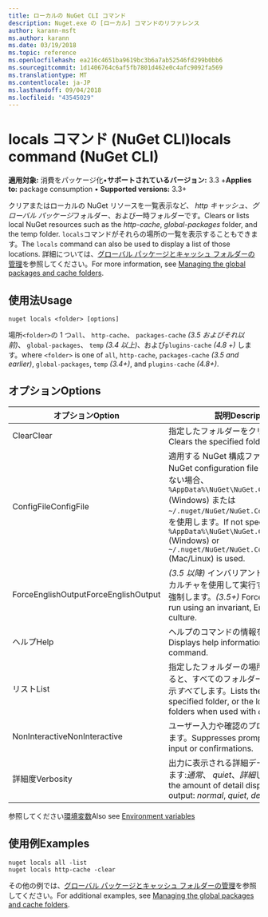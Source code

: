 ```yaml
---
title: ローカルの NuGet CLI コマンド
description: Nuget.exe の [ローカル] コマンドのリファレンス
author: karann-msft
ms.author: karann
ms.date: 03/19/2018
ms.topic: reference
ms.openlocfilehash: ea216c4651ba9619bc3b6a7ab52546fd299b0bb6
ms.sourcegitcommit: 1d1406764c6af5fb7801d462e0c4afc9092fa569
ms.translationtype: MT
ms.contentlocale: ja-JP
ms.lasthandoff: 09/04/2018
ms.locfileid: "43545029"
---
```

# <a name="locals-command-nuget-cli"></a><span data-ttu-id="bb53e-103">locals コマンド (NuGet CLI)</span><span class="sxs-lookup"><span data-stu-id="bb53e-103">locals command (NuGet CLI)</span></span>

<span data-ttu-id="bb53e-104">**適用対象:** 消費をパッケージ化&bullet;**サポートされているバージョン:** 3.3 +</span><span class="sxs-lookup"><span data-stu-id="bb53e-104">**Applies to:** package consumption &bullet; **Supported versions:** 3.3+</span></span>

<span data-ttu-id="bb53e-105">クリアまたはローカルの NuGet リソースを一覧表示など、 *http キャッシュ*、*グローバル パッケージ*フォルダー、および一時フォルダーです。</span><span class="sxs-lookup"><span data-stu-id="bb53e-105">Clears or lists local NuGet resources such as the *http-cache*, *global-packages* folder, and the temp folder.</span></span> <span data-ttu-id="bb53e-106">`locals`コマンドがそれらの場所の一覧を表示することもできます。</span><span class="sxs-lookup"><span data-stu-id="bb53e-106">The `locals` command can also be used to display a list of those locations.</span></span> <span data-ttu-id="bb53e-107">詳細については、[グローバル パッケージとキャッシュ フォルダーの管理](../consume-packages/managing-the-global-packages-and-cache-folders.md)を参照してください。</span><span class="sxs-lookup"><span data-stu-id="bb53e-107">For more information, see [Managing the global packages and cache folders](../consume-packages/managing-the-global-packages-and-cache-folders.md).</span></span>

## <a name="usage"></a><span data-ttu-id="bb53e-108">使用法</span><span class="sxs-lookup"><span data-stu-id="bb53e-108">Usage</span></span>

```cli
nuget locals <folder> [options]
```

<span data-ttu-id="bb53e-109">場所`<folder>`の 1 つ`all`、 `http-cache`、 `packages-cache` *(3.5 およびそれ以前)*、 `global-packages`、 `temp` *(3.4 以上)*、および`plugins-cache` *(4.8 +)* します。</span><span class="sxs-lookup"><span data-stu-id="bb53e-109">where `<folder>` is one of `all`, `http-cache`, `packages-cache` *(3.5 and earlier)*, `global-packages`, `temp` *(3.4+)*, and `plugins-cache` *(4.8+)*.</span></span>

## <a name="options"></a><span data-ttu-id="bb53e-110">オプション</span><span class="sxs-lookup"><span data-stu-id="bb53e-110">Options</span></span>

| <span data-ttu-id="bb53e-111">オプション</span><span class="sxs-lookup"><span data-stu-id="bb53e-111">Option</span></span> | <span data-ttu-id="bb53e-112">説明</span><span class="sxs-lookup"><span data-stu-id="bb53e-112">Description</span></span> |
| --- | --- |
| <span data-ttu-id="bb53e-113">Clear</span><span class="sxs-lookup"><span data-stu-id="bb53e-113">Clear</span></span> | <span data-ttu-id="bb53e-114">指定したフォルダーをクリアします。</span><span class="sxs-lookup"><span data-stu-id="bb53e-114">Clears the specified folder.</span></span> |
| <span data-ttu-id="bb53e-115">ConfigFile</span><span class="sxs-lookup"><span data-stu-id="bb53e-115">ConfigFile</span></span> | <span data-ttu-id="bb53e-116">適用する NuGet 構成ファイル。</span><span class="sxs-lookup"><span data-stu-id="bb53e-116">The NuGet configuration file to apply.</span></span> <span data-ttu-id="bb53e-117">指定しない場合、 `%AppData%\NuGet\NuGet.Config` (Windows) または`~/.nuget/NuGet/NuGet.Config`(Mac/linux) を使用します。</span><span class="sxs-lookup"><span data-stu-id="bb53e-117">If not specified, `%AppData%\NuGet\NuGet.Config` (Windows) or `~/.nuget/NuGet/NuGet.Config` (Mac/Linux) is used.</span></span>|
| <span data-ttu-id="bb53e-118">ForceEnglishOutput</span><span class="sxs-lookup"><span data-stu-id="bb53e-118">ForceEnglishOutput</span></span> | <span data-ttu-id="bb53e-119">*(3.5 以降)* インバリアントの英語ベースのカルチャを使用して実行する nuget.exe を強制します。</span><span class="sxs-lookup"><span data-stu-id="bb53e-119">*(3.5+)* Forces nuget.exe to run using an invariant, English-based culture.</span></span> |
| <span data-ttu-id="bb53e-120">ヘルプ</span><span class="sxs-lookup"><span data-stu-id="bb53e-120">Help</span></span> | <span data-ttu-id="bb53e-121">ヘルプのコマンドの情報を表示します。</span><span class="sxs-lookup"><span data-stu-id="bb53e-121">Displays help information for the command.</span></span> |
| <span data-ttu-id="bb53e-122">リスト</span><span class="sxs-lookup"><span data-stu-id="bb53e-122">List</span></span> | <span data-ttu-id="bb53e-123">指定したフォルダーの場所またはを使用すると、すべてのフォルダーの場所を一覧表示*すべて*します。</span><span class="sxs-lookup"><span data-stu-id="bb53e-123">Lists the location of the specified folder, or the locations of all folders when used with *all*.</span></span> |
| <span data-ttu-id="bb53e-124">NonInteractive</span><span class="sxs-lookup"><span data-stu-id="bb53e-124">NonInteractive</span></span> | <span data-ttu-id="bb53e-125">ユーザー入力や確認のプロンプトを抑制します。</span><span class="sxs-lookup"><span data-stu-id="bb53e-125">Suppresses prompts for user input or confirmations.</span></span> |
| <span data-ttu-id="bb53e-126">詳細度</span><span class="sxs-lookup"><span data-stu-id="bb53e-126">Verbosity</span></span> | <span data-ttu-id="bb53e-127">出力に表示される詳細データの量を指定します:*通常*、 *quiet*、*詳細*します。</span><span class="sxs-lookup"><span data-stu-id="bb53e-127">Specifies the amount of detail displayed in the output: *normal*, *quiet*, *detailed*.</span></span> |

<span data-ttu-id="bb53e-128">参照してください[環境変数](cli-ref-environment-variables.md)</span><span class="sxs-lookup"><span data-stu-id="bb53e-128">Also see [Environment variables](cli-ref-environment-variables.md)</span></span>

## <a name="examples"></a><span data-ttu-id="bb53e-129">使用例</span><span class="sxs-lookup"><span data-stu-id="bb53e-129">Examples</span></span>

```cli
nuget locals all -list
nuget locals http-cache -clear
```

<span data-ttu-id="bb53e-130">その他の例では、[グローバル パッケージとキャッシュ フォルダーの管理](../consume-packages/managing-the-global-packages-and-cache-folders.md)を参照してください。</span><span class="sxs-lookup"><span data-stu-id="bb53e-130">For additional examples, see [Managing the global packages and cache folders](../consume-packages/managing-the-global-packages-and-cache-folders.md).</span></span>
